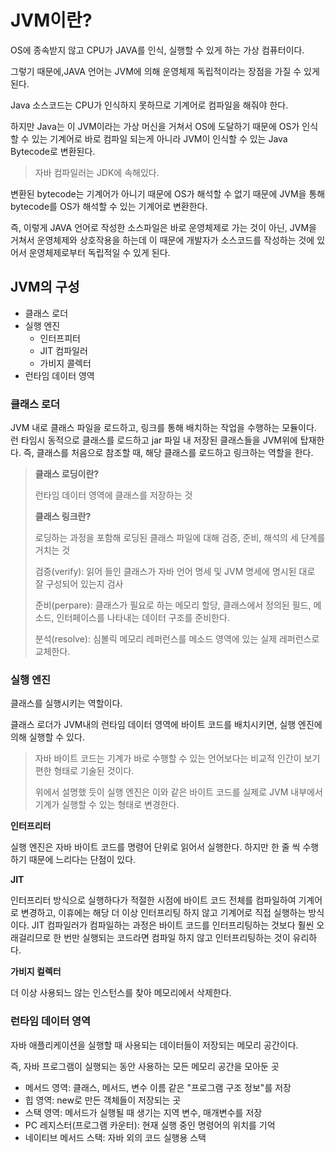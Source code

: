 # JVM이란?

OS에 종속받지 않고 CPU가 JAVA를 인식, 실행할 수 있게 하는 가상 컴퓨터이다.

그렇기 때문에,JAVA 언어는 JVM에 의해 운영체제 독립적이라는 장점을 가질 수 있게 된다.

Java 소스코드는 CPU가 인식하지 못하므로 기계어로 컴파일을 해줘야 한다.

하지만 Java는 이 JVM이라는 가상 머신을 거쳐서 OS에 도달하기 때문에 OS가 인식할 수 있는 기계어로 바로 컴파일 되는게 아니라 JVM이 인식할 수 있는 Java Bytecode로 변환된다.

> 자바 컴파일러는 JDK에 속해있다.

변환된 bytecode는 기계어가 아니기 때문에 OS가 해석할 수 없기 때문에 JVM을 통해 bytecode를 OS가 해석할 수 있는 기계어로 변환한다.

즉, 이렇게 JAVA 언어로 작성한 소스파일은 바로 운영체제로 가는 것이 아닌, JVM을 거쳐서 운영체제와 상호작용을 하는데 이 때문에 개발자가 소스코드를 작성하는 것에 있어서 운영체제로부터 독립적일 수 있게 된다.

## JVM의 구성

- 클래스 로더
- 실행 엔진
    - 인터프피터
    - JIT 컴파일러
    - 가비지 콜렉터
- 런타임 데이터 영역

### 클래스 로더

JVM 내로 클래스 파일을 로드하고, 링크를 통해 배치하는 작업을 수행하는 모듈이다.
런 타임시 동적으로 클래스를 로드하고 jar 파일 내 저장된 클래스들을 JVM위에 탑재한다.
즉, 클래스를 처음으로 참조할 때, 해당 클래스를 로드하고 링크하는 역할을 한다.
> **클래스 로딩이란?**
>
> 런타임 데이터 영역에 클래스를 저장하는 것
>
> **클래스 링크란?**
>
> 로딩하는 과정을 포함해 로딩된 클래스 파일에 대해 검증, 준비, 해석의 세 단계를 거치는 것
> 
> 검증(verify): 읽어 들인 클래스가 자바 언어 명세 및 JVM 명세에 명시된 대로 잘 구성되어 있는지 검사
>
> 준비(perpare): 클래스가 필요로 하는 메모리 할당, 클래스에서 정의된 필드, 메소드, 인터페이스를 나타내는 데이터 구조를 준비한다.
>
>분석(resolve): 심볼릭 메모리 레퍼런스를 메소드 영역에 있는 실제 레퍼런스로 교체한다.

### 실행 엔진

클래스를 실행시키는 역할이다.

클래스 로더가 JVM내의 런타임 데이터 영역에 바이트 코드를 배치시키면, 실행 엔진에 의해 실행할 수 있다.

> 자바 바이트 코드는 기계가 바로 수행할 수 있는 언어보다는 비교적 인간이 보기 편한 형태로 기술된 것이다.
>
>위에서 설명했 듯이 실행 엔진은 이와 같은 바이트 코드를 실제로 JVM 내부에서 기계가 실행할 수 있는 형태로 변경한다.

**인터프리터**

실행 엔진은 자바 바이트 코드를 명령어 단위로 읽어서 실행한다. 하지만 한 줄 씩 수행하기 때문에 느리다는 단점이 있다.

**JIT**

인터프리터 방식으로 실행하다가 적절한 시점에 바이트 코드 전체를 컴파일하여 기계어로 변경하고, 이휴에는 해당 더 이상 인터프리팅 하지 않고 기계어로 직접 실행하는 방식이다.
JIT 컴파일러가 컴파일하는 과정은 바이트 코드를 인터프리팅하는 것보다 훨씬 오래걸리므로 한 번만 실행되는 코드라면 컴파일 하지 않고 인터프리팅하는 것이 유리하다.

**가비지 컬렉터**

더 이상 사용되느 않는 인스턴스를 찾아 메모리에서 삭제한다.

### 런타임 데이터 영역

자바 애플리케이션을 실행할 때 사용되는 데이터들이 저장되는 메모리 공간이다.

즉, 자바 프로그램이 실행되는 동안 사용하는 모든 메모리 공간을 모아둔 곳

- 메서드 영역: 클래스, 메서드, 변수 이름 같은 "프로그램 구조 정보"를 저장
- 힙 영역: new로 만든 객체들이 저장되는 곳
- 스택 영역: 메서드가 실행될 때 생기는 지역 변수, 매개변수를 저장
- PC 레지스터(프로그램 카운터): 현재 실행 중인 명령어의 위치를 기억
- 네이티브 메서드 스택: 자바 외의 코드 실행용 스택